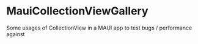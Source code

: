 # MauiCollectionViewGallery
Some usages of CollectionView in a MAUI app to test bugs / performance against
